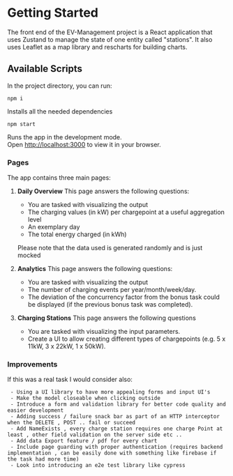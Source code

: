 # Getting Started

The front end of the EV-Management project is a React application that uses Zustand to manage the state of one entity called "stations". It also uses Leaflet as a map library and rescharts for building charts.

## Available Scripts

In the project directory, you can run:

 `npm i`

Installs all the needed dependencies

 `npm start`

Runs the app in the development mode.\
Open [http://localhost:3000](http://localhost:3000) to view it in your browser.


### Pages

The app contains three main pages:

1. **Daily Overview**
     This page answers the following questions:
      - You are tasked with visualizing the output
      - The charging values (in kW) per chargepoint at a useful aggregation level
      - An exemplary day
      - The total energy charged (in kWh)
      
     Please note that the data used is generated randomly and is just mocked

2. **Analytics**
      This page answers the following questions:
      - You are tasked with visualizing the output
      - The number of charging events per year/month/week/day.
      - The deviation of the concurrency factor from the bonus task could be displayed (if
the previous bonus task was completed).

3. **Charging Stations**
This page answers the following questions
      - You are tasked with visualizing the input parameters.
      - Create a UI to allow creating different types of chargepoints (e.g. 5 x 11kW, 3 x
22kW, 1 x 50kW).

### Improvements

If this was a real task I would consider also:

     - Using a UI library to have more appealing forms and input UI's
     - Make the model closeable when clicking outside
     - Introduce a form and validation library for better code quality and easier development 
     - Adding success / failure snack bar as part of an HTTP interceptor when the DELETE , POST .. fail or succeed
     - Add NameExists , every charge station requires one charge Point at least , other field validation on the server side etc ..
     - Add data Export feature / pdf for every chart
     - Include page guarding with proper authentication (requires backend implementation , can be easily done with something like firebase if the task had more time)
     - Look into introducing an e2e test library like cypress
